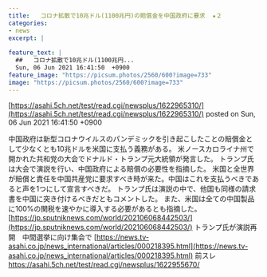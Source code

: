 ```yaml
---
title:   コロナ拡散で10兆ドル(1100兆円)の賠償金を中国政府に要求  ★２  
categories:
- news
excerpt: |
  
feature_text: |
  ##   コロナ拡散で10兆ドル(1100兆円...
  Sun, 06 Jun 2021 16:41:50  +0900
feature_image: "https://picsum.photos/2560/600?image=733"
image: "https://picsum.photos/2560/600?image=733"
---
```


[https://asahi.5ch.net/test/read.cgi/newsplus/1622965310/](https://asahi.5ch.net/test/read.cgi/newsplus/1622965310/)
posted on Sun, 06 Jun 2021 16:41:50  +0900

<!--more-->

中国政府は新型コロナウイルスのパンデミックを引き起こしたことの賠償金として少なくとも10兆ドルを米国に支払う義務がある。 米ノースカロライナ州で開かれた共和党の大会でドナルド・トランプ元大統領が発言した。 トランプ氏は大会で演説を行い、中国政府による賠償の必要性を指摘した。 米国と全世界が賠償と責任を中国共産党に要求すべき時が来た。中国はこれを支払うべきであると声を1つにして宣言すべきだ。 トランプ氏は演説の中で、他国も同様の請求書を中国に突き付けるべきだともコメントした。 また、米国は全ての中国製品に100%の関税を速やかに導入する必要があるとも指摘した。 [https://jp.sputniknews.com/world/202106068442503/](https://jp.sputniknews.com/world/202106068442503/) トランプ氏が演説再開　中間選挙に向け集会で [https://news.tv-asahi.co.jp/news_international/articles/000218395.html](https://news.tv-asahi.co.jp/news_international/articles/000218395.html) 前スレ https://asahi.5ch.net/test/read.cgi/newsplus/1622955670/

